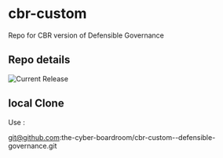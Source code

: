 # cbr-custom
Repo for CBR version of Defensible Governance 


## Repo details

![Current Release](https://img.shields.io/badge/release-v0.1.13-blue)

## local Clone

Use :

git@github.com:the-cyber-boardroom/cbr-custom--defensible-governance.git
